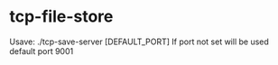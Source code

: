 # tcp-file-store


Usave: ./tcp-save-server [DEFAULT_PORT]
If port not set will be used default port 9001
